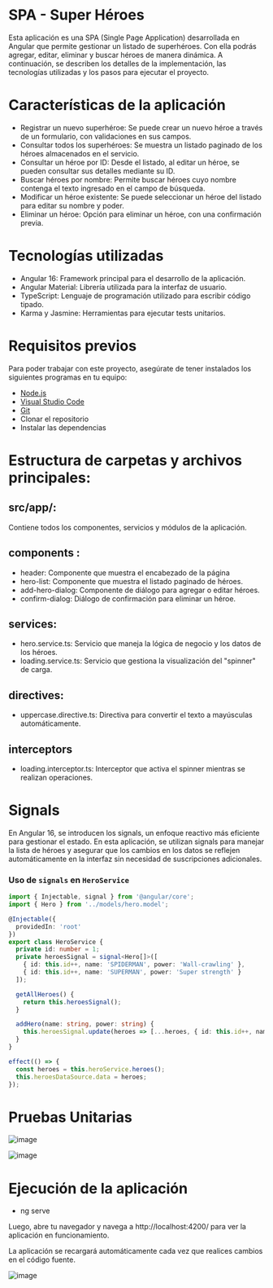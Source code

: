 # SPA - Super Héroes

Esta aplicación es una SPA (Single Page Application) desarrollada en Angular que permite gestionar un listado de superhéroes. Con ella podrás agregar, editar, eliminar y buscar héroes de manera dinámica. A continuación, se describen los detalles de la implementación, las tecnologías utilizadas y los pasos para ejecutar el proyecto.

# Características de la aplicación

-  Registrar un nuevo superhéroe: Se puede crear un nuevo héroe a través de un formulario, con validaciones en sus campos.
-  Consultar todos los superhéroes: Se muestra un listado paginado de los héroes almacenados en el servicio.
-  Consultar un héroe por ID: Desde el listado, al editar un héroe, se pueden consultar sus detalles mediante su ID.
-  Buscar héroes por nombre: Permite buscar héroes cuyo nombre contenga el texto ingresado en el campo de búsqueda.
-  Modificar un héroe existente: Se puede seleccionar un héroe del listado para editar su nombre y poder.
-  Eliminar un héroe: Opción para eliminar un héroe, con una confirmación previa.

# Tecnologías utilizadas

- Angular 16: Framework principal para el desarrollo de la aplicación.
- Angular Material: Librería utilizada para la interfaz de usuario.
- TypeScript: Lenguaje de programación utilizado para escribir código tipado.
- Karma y Jasmine: Herramientas para ejecutar tests unitarios.
  
# Requisitos previos

Para poder trabajar con este proyecto, asegúrate de tener instalados los siguientes programas en tu equipo:
- [Node.js](https://nodejs.org/)
- [Visual Studio Code](https://code.visualstudio.com/)
- [Git](https://git-scm.com/)
- Clonar el repositorio
- Instalar las dependencias

# Estructura de carpetas y archivos principales:

## src/app/:

  Contiene todos los componentes, servicios y módulos de la aplicación.

## components :

- header: Componente que muestra el encabezado de la página
- hero-list: Componente que muestra el listado paginado de héroes.
- add-hero-dialog: Componente de diálogo para agregar o editar héroes.
- confirm-dialog: Diálogo de confirmación para eliminar un héroe.

## services:

  - hero.service.ts: Servicio que maneja la lógica de negocio y los datos de los héroes.
  - loading.service.ts: Servicio que gestiona la visualización del "spinner" de carga.

## directives:

  - uppercase.directive.ts: Directiva para convertir el texto a mayúsculas automáticamente.

## interceptors

  - loading.interceptor.ts: Interceptor que activa el spinner mientras se realizan operaciones.

# Signals 

En Angular 16, se introducen los signals, un enfoque reactivo más eficiente para gestionar el estado. En esta aplicación, se utilizan signals para manejar la lista de héroes y asegurar que los cambios en los datos se reflejen automáticamente 
en la interfaz sin necesidad de suscripciones adicionales.

### Uso de `signals` en `HeroService`

```typescript
import { Injectable, signal } from '@angular/core';
import { Hero } from '../models/hero.model';

@Injectable({
  providedIn: 'root'
})
export class HeroService {
  private id: number = 1;
  private heroesSignal = signal<Hero[]>([
    { id: this.id++, name: 'SPIDERMAN', power: 'Wall-crawling' },
    { id: this.id++, name: 'SUPERMAN', power: 'Super strength' }
  ]);

  getAllHeroes() {
    return this.heroesSignal();
  }

  addHero(name: string, power: string) {
    this.heroesSignal.update(heroes => [...heroes, { id: this.id++, name, power }]);
  }
}

effect(() => {
  const heroes = this.heroService.heroes();
  this.heroesDataSource.data = heroes;
});
```

# Pruebas Unitarias

![image](https://github.com/user-attachments/assets/03decfe9-6782-4820-a4f3-64b3523d3504)

![image](https://github.com/user-attachments/assets/36cd3ac0-ada3-4003-a2f7-2632544e02d1)

# Ejecución de la aplicación

- ng serve
  
Luego, abre tu navegador y navega a http://localhost:4200/ para ver la aplicación en funcionamiento.

La aplicación se recargará automáticamente cada vez que realices cambios en el código fuente.

![image](https://github.com/user-attachments/assets/f3fffc23-ad2b-4bbf-bbec-31085e46ac51)

